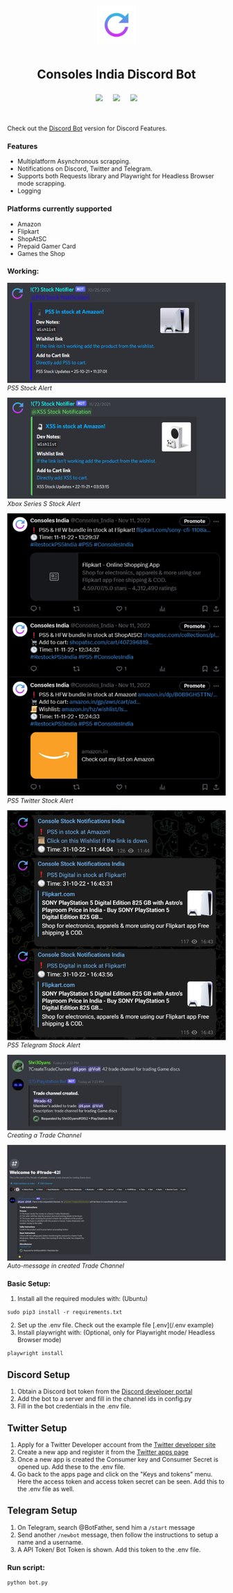 <div align="center" style="padding: 10px;">
    <img src="images/logo.jpg" height="90" style="padding: 10px;">
    <h1>Consoles India Discord Bot</h1>
    <a href="https://twitter.com/Consoles_India"><img src="https://img.shields.io/badge/Twitter-1DA1F2?style=for-the-badge&logo=twitter&logoColor=white" style="padding: 10px;"></a>
    <a href="https://t.me/Consoles_India"><img src="https://img.shields.io/badge/Telegram-2CA5E0?style=for-the-badge&logo=telegram&logoColor=white" style="padding: 10px;"></a>
    <a href="https://discord.gg/4WqnrD3sRx"><img src="https://dcbadge.vercel.app/api/server/4WqnrD3sRx?style=for-the-badge" style="padding: 10px;"></a>
</div> <br>


Check out the [Discord Bot](https://github.com/shri30yans/Consoles_India_DiscordBot) version for Discord Features.

### Features
- Multiplatform Asynchronous scrapping.
- Notifications on Discord, Twitter and Telegram.
- Supports both Requests library and Playwright for Headless Browser mode scrapping.
- Logging

### Platforms currently supported
- Amazon
- Flipkart
- ShopAtSC
- Prepaid Gamer Card
- Games the Shop


### Working:
![PS5 Stock](images/PS5.png)   
*PS5 Stock Alert* 

![XSS Stock](images/XSS.png)   
*Xbox Series S Stock Alert*   

![PS5 Twitter Stock](images/twitter_notification.png)   
*PS5 Twitter Stock Alert* 

![PS5 Telegram Stock](images/telegram_notification.png)   
*PS5 Telegram Stock Alert* 

![Trade Channel](images/Create_trade_channel.jpg)   
*Creating a Trade Channel*

![Instructions](images/instructions.jpg)   
*Auto-message in created Trade Channel* 

### Basic Setup:
1. Install all the required modules with: (Ubuntu)
```
sudo pip3 install -r requirements.txt
```
2. Set up the .env file. Check out the example file [.env](/.env example)
3. Install playwright with: (Optional, only for Playwright mode/ Headless Browser mode)
```
playwright install
```

## Discord Setup
1. Obtain a Discord bot token from the [Discord developer portal](https://ptb.discord.com/developers/applications/)
2. Add the bot to a server and fill in the channel ids in config.py
3. Fill in the bot credentials in the .env file.

## Twitter Setup
1. Apply for a Twitter Developer account from the [Twitter developer site](https://developer.twitter.com/)
2. Create a new app and register it from the [Twitter apps page](https://developer.twitter.com/en/portal/projects-and-apps)
3. Once a new app is created the Consumer key and Consumer Secret is opened up. Add these to the .env file.
4. Go back to the apps page and click on the "Keys and tokens" menu. Here the access token and access token secret can be seen. Add this to the .env file as well.

## Telegram Setup
1. On Telegram, search @BotFather, send him a `/start` message
2. Send another `/newbot` message, then follow the instructions to setup a name and a username.
3. A API Token/ Bot Token is shown. Add this token to the .env file.
   
### Run script:
```
python bot.py
```